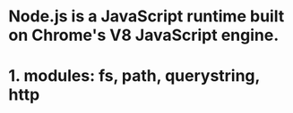 # Node.js is a JavaScript runtime built on Chrome's V8 JavaScript engine.
# 1. modules: fs, path, querystring, http
